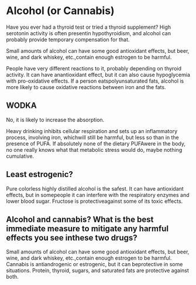 # Alcohol (or Cannabis)

Have you ever had a thyroid test or tried a thyroid supplement? High serotonin activity is often presentin hypothyroidism, and alcohol can probably provide temporary compensation for that.

Small amounts of alcohol can have some good antioxidant effects, but beer, wine, and dark whiskey, etc.,contain enough estrogen to be harmful.

People have very different reactions to it, probably depending on thyroid activity. It can have anantioxidant effect, but it can also cause hypoglycemia with pro-oxidative effects. If a person eatspolyunsaturated fats, alcohol is more likely to cause oxidative reactions between iron and the fats.

## WODKA
No, it is likely to increase the absorption.

Heavy drinking inhibits cellular respiration and sets up an inflammatory process, involving iron, whichwill still be harmful, but less so than in the presence of PUFA. If absolutely none of the dietary PUFAwere in the body, no one really knows what that metabolic stress would do, maybe nothing cumulative.

## Least estrogenic?
Pure colorless highly distilled alcohol is the safest. It can have antioxidant effects, but in somepeople it can interfere with the respiratory enzymes and lower blood sugar. Fructose is protectiveagainst some of its toxic effects.

## Alcohol and cannabis? What is the best immediate measure to mitigate any harmful effects you see inthese two drugs?
Small amounts of alcohol can have some good antioxidant effects, but beer, wine, and dark whiskey, etc.,contain enough estrogen to be harmful. Cannabis is antiandrogenic or estrogenic, but it can beprotective in some situations. Protein, thyroid, sugars, and saturated fats are protective against both.
